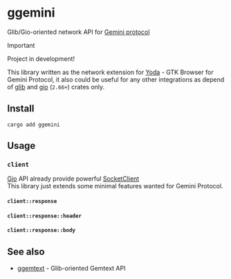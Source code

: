 # ggemini

Glib/Gio-oriented network API for [Gemini protocol](https://geminiprotocol.net/)

> [!IMPORTANT]
> Project in development!
>

This library written as the network extension for [Yoda](https://github.com/YGGverse/Yoda) - GTK Browser for Gemini Protocol,
it also could be useful for any other integrations as depend of [glib](https://crates.io/crates/glib) and [gio](https://crates.io/crates/gio) (`2.66+`) crates only.

## Install

```
cargo add ggemini
```

## Usage

### `client`

[Gio](https://docs.gtk.org/gio/) API already provide powerful [SocketClient](https://docs.gtk.org/gio/class.SocketClient.html)\
This library just extends some minimal features wanted for Gemini Protocol.

#### `client::response`
#### `client::response::header`
#### `client::response::body`

## See also

* [ggemtext](https://github.com/YGGverse/ggemtext) - Glib-oriented Gemtext API